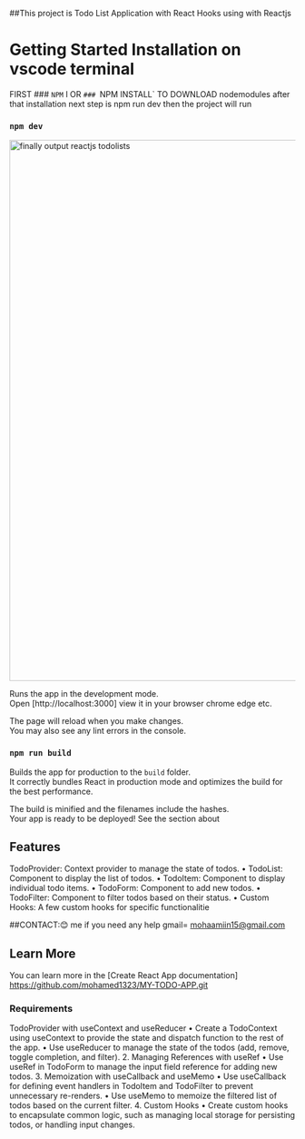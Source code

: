 ##This project is Todo List Application with React Hooks  using  with Reactjs
# Getting Started Installation on vscode terminal
FIRST ### `NPM` I OR `### `NPM INSTALL` TO DOWNLOAD nodemodules
after that installation  next step is npm run dev   then the  project will run
### `npm dev`
<img width="953" alt="finally output reactjs todolists" src="https://github.com/mohamed1323/MY-TODO-APP/assets/114732963/4c43c5c7-63b8-44d7-912a-6d01e1277f5b">



Runs the app in the development mode.\
Open [http://localhost:3000] view it in your browser chrome edge etc.

The page will reload when you make changes.\
You may also see any lint errors in the console.

### `npm run build`
Builds the app for production to the `build` folder.\
It correctly bundles React in production mode and optimizes the build for the best performance.

The build is minified and the filenames include the hashes.\
Your app is ready to be deployed!
See the section about


## Features
TodoProvider: Context provider to manage the state of todos.
• TodoList: Component to display the list of todos.
• TodoItem: Component to display individual todo items.
• TodoForm: Component to add new todos.
• TodoFilter: Component to filter todos based on their status.
• Custom Hooks: A few custom hooks for specific functionalitie

 ##CONTACT:😊 me if you need any help 
gmail= mohaamiin15@gmail.com

## Learn More

You can learn more in the [Create React App documentation]
https://github.com/mohamed1323/MY-TODO-APP.git

### Requirements
TodoProvider with useContext and useReducer
• Create a TodoContext using useContext to provide the state and dispatch function to the 
rest of the app.
• Use useReducer to manage the state of the todos (add, remove, toggle completion, and 
filter).
2. Managing References with useRef
• Use useRef in TodoForm to manage the input field reference for adding new todos.
3. Memoization with useCallback and useMemo
• Use useCallback for defining event handlers in TodoItem and TodoFilter to prevent 
unnecessary re-renders.
• Use useMemo to memoize the filtered list of todos based on the current filter.
4. Custom Hooks
• Create custom hooks to encapsulate common logic, such as managing local storage for 
persisting todos, or handling input changes.






